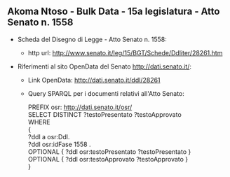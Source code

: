 ## Akoma Ntoso - Bulk Data - 15a legislatura - Atto Senato n. 1558 ##

* Scheda del Disegno di Legge - Atto Senato n. 1558:
	* http url: http://www.senato.it/leg/15/BGT/Schede/Ddliter/28261.htm

* Riferimenti al sito OpenData del Senato http://dati.senato.it/:
	* Link OpenData: http://dati.senato.it/ddl/28261
	* Query SPARQL per i documenti relativi all'Atto Senato:

        PREFIX osr: <http://dati.senato.it/osr/>  
		SELECT DISTINCT ?testoPresentato ?testoApprovato  
		WHERE  
		{  
		    ?ddl a osr:Ddl.  
		    ?ddl osr:idFase 1558 .  
		    OPTIONAL { ?ddl osr:testoPresentato ?testoPresentato }  
		    OPTIONAL { ?ddl osr:testoApprovato ?testoApprovato }  
		}
		